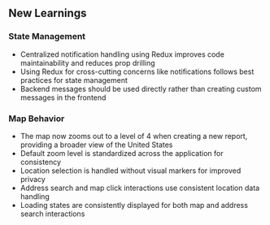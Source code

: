 ## New Learnings

### State Management
- Centralized notification handling using Redux improves code maintainability and reduces prop drilling
- Using Redux for cross-cutting concerns like notifications follows best practices for state management
- Backend messages should be used directly rather than creating custom messages in the frontend

### Map Behavior
- The map now zooms out to a level of 4 when creating a new report, providing a broader view of the United States
- Default zoom level is standardized across the application for consistency
- Location selection is handled without visual markers for improved privacy
- Address search and map click interactions use consistent location data handling
- Loading states are consistently displayed for both map and address search interactions
